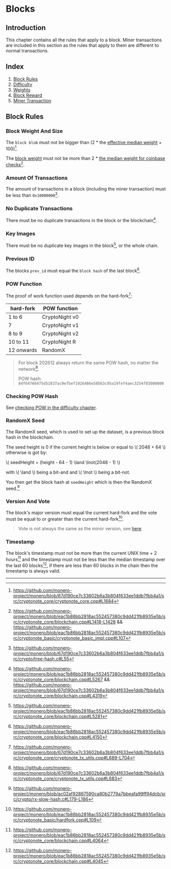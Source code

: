 # Blocks

## Introduction

This chapter contains all the rules that apply to a block. Miner transactions are included in this section as the rules that apply to them
are different to normal transactions.

## Index

1. [Block Rules](./blocks.md#block-rules)
2. [Difficulty](./blocks/difficulty.md)
3. [Weights](./blocks/weights.md)
4. [Block Reward](./blocks/reward.md)
5. [Miner Transaction](./blocks/miner_tx.md)

## Block Rules

### Block Weight And Size

The `block blob` must not be bigger than (2 * the [effective median weight](./blocks/weights.md#effective-median-weight) + 100)[^block-size-check].

The [block weight](./blocks/weights.md#block-weights) must not be more than 2 *
[the median weight for coinbase checks](./blocks/weights.md#median-weight-for-coinbase-checks)[^block-weight-limit].

### Amount Of Transactions

The amount of transactions in a block (including the miner transaction) must be less than `0x10000000`[^max-amount-of-txs].

### No Duplicate Transactions

There must be no duplicate transactions in the block or the blockchain[^no-duplicate-txs].

### Key Images

There must be no duplicate key images in the block[^no-duplicate-ki], or the whole chain.

### Previous ID

The blocks `prev_id` must equal the `block hash` of the last block[^prev_id].

### POW Function

The proof of work function used depends on the hard-fork[^pow-func]:

| hard-fork  | POW function   |
| ---------- | -------------- |
| 1 to 6     | CryptoNight v0 |
| 7          | CryptoNight v1 |
| 8 to 9     | CryptoNight v2 |
| 10 to 11   | CryptoNight R  |
| 12 onwards | RandomX        |

> For block 202612 always return the same POW hash, no matter the network[^202612-pow-hash].
>
> POW hash: `84f64766475d51837ac9efbef1926486e58563c95a19fef4aec3254f03000000`

### Checking POW Hash

See [checking POW in the difficulty chapter](./blocks/difficulty.md#checking-a-blocks-proof-of-work).

### RandomX Seed

The RandomX seed, which is used to set up the dataset, is a previous block hash in the blockchain.

The seed height is 0 if the current height is below or equal to \\( 2048 + 64 \\) otherwise is got by:

\\( seedHeight = (height - 64 - 1) \land \lnot(2048 - 1) \\)

with \\( \land \\) being a bit-and and \\( \lnot \\) being a bit-not.

You then get the block hash at `seedHeight` which is then the RandomX seed.[^rx-seed]

### Version And Vote

The block's major version must equal the current hard-fork and the vote must be equal to or greater than the current hard-fork[^version-vote].

> Vote is not always the same as the minor version, see [here](./hardforks.md#blocks-version-and-vote).

### Timestamp

The block's timestamp must not be more than the current UNIX time + 2 hours[^timestamp-upper-limit] and the timestamp must not be less than
the median timestamp over the last 60 blocks[^timestamp-lower-limit], if there are less than 60 blocks in the chain then the timestamp is always valid.

---

[^block-size-check]: <https://github.com/monero-project/monero/blob/67d190ce7c33602b6a3b804f633ee1ddb7fbb4a1/src/cryptonote_core/cryptonote_core.cpp#L1684>

[^block-weight-limit]: <https://github.com/monero-project/monero/blob/eac1b86bb2818ac552457380c9dd421fb8935e5b/src/cryptonote_core/blockchain.cpp#L1418-L1428> && <https://github.com/monero-project/monero/blob/eac1b86bb2818ac552457380c9dd421fb8935e5b/src/cryptonote_basic/cryptonote_basic_impl.cpp#L107>

[^max-amount-of-txs]: <https://github.com/monero-project/monero/blob/67d190ce7c33602b6a3b804f633ee1ddb7fbb4a1/src/crypto/tree-hash.c#L55>

[^no-duplicate-txs]: <https://github.com/monero-project/monero/blob/eac1b86bb2818ac552457380c9dd421fb8935e5b/src/cryptonote_core/blockchain.cpp#L5267> && <https://github.com/monero-project/monero/blob/67d190ce7c33602b6a3b804f633ee1ddb7fbb4a1/src/cryptonote_core/blockchain.cpp#L4319>

[^no-duplicate-ki]: <https://github.com/monero-project/monero/blob/eac1b86bb2818ac552457380c9dd421fb8935e5b/src/cryptonote_core/blockchain.cpp#L5281>

[^prev_id]: <https://github.com/monero-project/monero/blob/eac1b86bb2818ac552457380c9dd421fb8935e5b/src/cryptonote_core/blockchain.cpp#L4150>

[^pow-func]: <https://github.com/monero-project/monero/blob/67d190ce7c33602b6a3b804f633ee1ddb7fbb4a1/src/cryptonote_core/cryptonote_tx_utils.cpp#L689-L704>

[^202612-pow-hash]: <https://github.com/monero-project/monero/blob/67d190ce7c33602b6a3b804f633ee1ddb7fbb4a1/src/cryptonote_core/cryptonote_tx_utils.cpp#L683>

[^rx-seed]: <https://github.com/monero-project/monero/blob/ac02af92867590ca80b2779a7bbeafa99ff94dcb/src/crypto/rx-slow-hash.c#L179-L186>

[^version-vote]: <https://github.com/monero-project/monero/blob/eac1b86bb2818ac552457380c9dd421fb8935e5b/src/cryptonote_basic/hardfork.cpp#L109>

[^timestamp-upper-limit]: <https://github.com/monero-project/monero/blob/eac1b86bb2818ac552457380c9dd421fb8935e5b/src/cryptonote_core/blockchain.cpp#L4064>

[^timestamp-lower-limit]: <https://github.com/monero-project/monero/blob/eac1b86bb2818ac552457380c9dd421fb8935e5b/src/cryptonote_core/blockchain.cpp#L4045>
